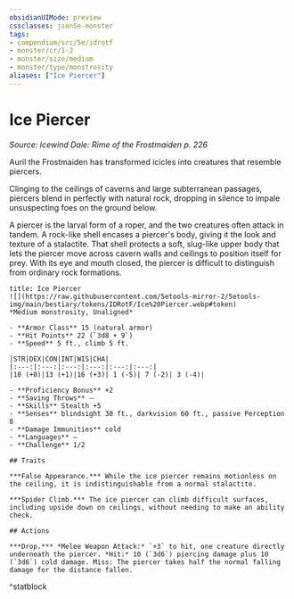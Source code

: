 ```yaml
---
obsidianUIMode: preview
cssclasses: json5e-monster
tags:
- compendium/src/5e/idrotf
- monster/cr/1-2
- monster/size/medium
- monster/type/monstrosity
aliases: ["Ice Piercer"]
---
```

# Ice Piercer
*Source: Icewind Dale: Rime of the Frostmaiden p. 226*  

Auril the Frostmaiden has transformed icicles into creatures that resemble piercers.

Clinging to the ceilings of caverns and large subterranean passages, piercers blend in perfectly with natural rock, dropping in silence to impale unsuspecting foes on the ground below.

A piercer is the larval form of a roper, and the two creatures often attack in tandem. A rock-like shell encases a piercer's body, giving it the look and texture of a stalactite. That shell protects a soft, slug-like upper body that lets the piercer move across cavern walls and ceilings to position itself for prey. With its eye and mouth closed, the piercer is difficult to distinguish from ordinary rock formations.

```ad-statblock
title: Ice Piercer
![](https://raw.githubusercontent.com/5etools-mirror-2/5etools-img/main/bestiary/tokens/IDRotF/Ice%20Piercer.webp#token)
*Medium monstrosity, Unaligned*

- **Armor Class** 15 (natural armor)
- **Hit Points** 22 (`3d8 + 9`)
- **Speed** 5 ft., climb 5 ft.

|STR|DEX|CON|INT|WIS|CHA|
|:---:|:---:|:---:|:---:|:---:|:---:|
|10 (+0)|13 (+1)|16 (+3)| 1 (-5)| 7 (-2)| 3 (-4)|

- **Proficiency Bonus** +2
- **Saving Throws** ⏤
- **Skills** Stealth +5
- **Senses** blindsight 30 ft., darkvision 60 ft., passive Perception 8
- **Damage Immunities** cold
- **Languages** —
- **Challenge** 1/2

## Traits

***False Appearance.*** While the ice piercer remains motionless on the ceiling, it is indistinguishable from a normal stalactite.

***Spider Climb.*** The ice piercer can climb difficult surfaces, including upside down on ceilings, without needing to make an ability check.

## Actions

***Drop.*** *Melee Weapon Attack:* `+3` to hit, one creature directly underneath the piercer. *Hit:* 10 (`3d6`) piercing damage plus 10 (`3d6`) cold damage. Miss: The piercer takes half the normal falling damage for the distance fallen.
```
^statblock